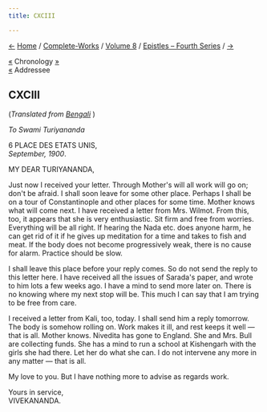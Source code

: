 ```yaml
---
title: CXCIII

---
```

<div>

[←](192_hari.htm) [Home](../../../index.htm) /
[Complete-Works](../../complete_works.htm) / [Volume
8](../volume_8_contents.htm) / [Epistles – Fourth
Series](epistles_fourth_series_contents.htm) / [→](194_mademoiselle.htm)

  

[«](192_hari.htm) Chronology
[»](../../volume_6/epistles_second_series/163_mother.htm)  
[«](192_hari.htm) Addressee

## CXCIII

(*Translated from [Bengali](b8508e8193.pdf)* )

*To Swami Turiyananda*

6 PLACE DES ETATS UNIS,  
*September, 1900*.

MY DEAR TURIYANANDA,

Just now I received your letter. Through Mother's will all work will go
on; don't be afraid. I shall soon leave for some other place. Perhaps I
shall be on a tour of Constantinople and other places for some time.
Mother knows what will come next. I have received a letter from Mrs.
Wilmot. From this, too, it appears that she is very enthusiastic. Sit
firm and free from worries. Everything will be all right. If hearing the
Nada etc. does anyone harm, he can get rid of it if he gives up
meditation for a time and takes to fish and meat. If the body does not
become progressively weak, there is no cause for alarm. Practice should
be slow.

I shall leave this place before your reply comes. So do not send the
reply to this letter here. I have received all the issues of Sarada's
paper, and wrote to him lots a few weeks ago. I have a mind to send more
later on. There is no knowing where my next stop will be. This much I
can say that I am trying to be free from care.

I received a letter from Kali, too, today. I shall send him a reply
tomorrow. The body is somehow rolling on. Work makes it ill, and rest
keeps it well — that is all. Mother knows. Nivedita has gone to England.
She and Mrs. Bull are collecting funds. She has a mind to run a school
at Kishengarh with the girls she had there. Let her do what she can. I
do not intervene any more in any matter — that is all.

My love to you. But I have nothing more to advise as regards work.

Yours in service,  
VIVEKANANDA.

</div>
